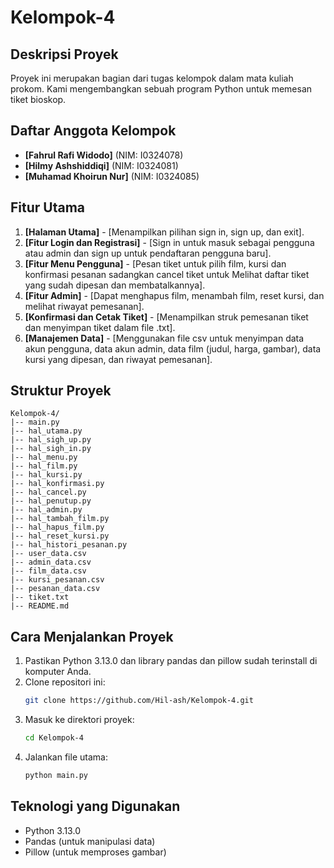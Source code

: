 # Kelompok-4

## Deskripsi Proyek
Proyek ini merupakan bagian dari tugas kelompok dalam mata kuliah prokom. Kami mengembangkan sebuah program Python untuk memesan tiket bioskop.

## Daftar Anggota Kelompok
- **[Fahrul Rafi Widodo]** (NIM: I0324078)
- **[Hilmy Ashshiddiqi]** (NIM: I0324081)
- **[Muhamad Khoirun Nur]** (NIM: I0324085)

## Fitur Utama
1. **[Halaman Utama]** - [Menampilkan pilihan sign in, sign up, dan exit].
2. **[Fitur Login dan Registrasi]** - [Sign in untuk masuk sebagai pengguna atau admin dan sign up untuk pendaftaran pengguna baru].
3. **[Fitur Menu Pengguna]** - [Pesan tiket untuk pilih film, kursi dan konfirmasi pesanan sadangkan cancel tiket untuk Melihat daftar tiket yang sudah dipesan dan membatalkannya].
4. **[Fitur Admin]** - [Dapat menghapus film, menambah film, reset kursi, dan melihat riwayat pemesanan].
5. **[Konfirmasi dan Cetak Tiket]** - [Menampilkan struk pemesanan tiket dan menyimpan tiket dalam file .txt].
6. **[Manajemen Data]** - [Menggunakan file csv untuk menyimpan data akun pengguna, data akun admin, data film (judul, harga, gambar), data kursi yang dipesan, dan riwayat pemesanan].

## Struktur Proyek
```
Kelompok-4/
|-- main.py
|-- hal_utama.py
|-- hal_sigh_up.py
|-- hal_sigh_in.py
|-- hal_menu.py
|-- hal_film.py
|-- hal_kursi.py
|-- hal_konfirmasi.py
|-- hal_cancel.py
|-- hal_penutup.py
|-- hal_admin.py
|-- hal_tambah_film.py
|-- hal_hapus_film.py
|-- hal_reset_kursi.py
|-- hal_histori_pesanan.py
|-- user_data.csv
|-- admin_data.csv
|-- film_data.csv
|-- kursi_pesanan.csv
|-- pesanan_data.csv
|-- tiket.txt
|-- README.md
```

## Cara Menjalankan Proyek
1. Pastikan Python 3.13.0 dan library pandas dan pillow sudah terinstall di komputer Anda.
2. Clone repositori ini:
   ```bash
   git clone https://github.com/Hil-ash/Kelompok-4.git
   ```
3. Masuk ke direktori proyek:
   ```bash
   cd Kelompok-4
   ```
4. Jalankan file utama:
   ```bash
   python main.py
   ```

## Teknologi yang Digunakan
- Python 3.13.0
- Pandas (untuk manipulasi data)
- Pillow (untuk memproses gambar)


